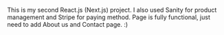 This is my second React.js (Next.js) project. 
I also used Sanity for product management and Stripe for paying method.
Page is fully functional, just need to add About us and Contact page. :)
